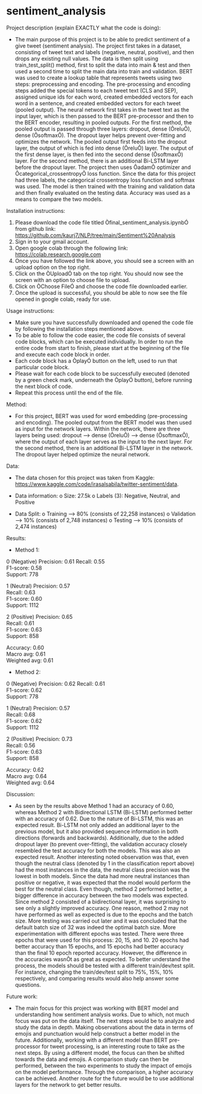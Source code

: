 # sentiment_analysis
Project description (explain EXACTLY what the code is doing):

- The main purpose of this project is to be able to predict sentiment of a give tweet (sentiment analysis). The project first takes in a dataset, consisting of tweet text and labels (negative, neutral, positive), and then drops any existing null values. The data is then split using train_test_split() method, first to split the data into main & test and then used a second time to split the main data into train and validation. BERT was used to create a lookup table that represents tweets using two steps: preprocessing and encoding. The pre-processing and encoding steps added the special tokens to each tweet text (CLS and SEP), assigned unique ids for each word, created embedded vectors for each word in a sentence, and created embedded vectors for each tweet (pooled output). The neural network first takes in the tweet text as the input layer, which is then passed to the BERT pre-processor and then to the BERT encoder, resulting in pooled outputs. For the first method, the pooled output is passed through three layers: dropout, dense (ÔreluÕ), dense (ÔsoftmaxÕ). The dropout layer helps prevent over-fitting and optimizes the network. The pooled output first feeds into the dropout layer, the output of which is fed into dense (ÔreluÕ) layer. The output of the first dense layer, is then fed into the second dense (ÔsoftmaxÕ) layer. For the second method, there is an additional Bi-LSTM layer before the dropout layer. The project then uses ÔadamÕ optimizer and Ôcategorical_crossentropyÕ loss function. Since the data for this project had three labels, the categorical crossentropy loss function and softmax was used. The model is then trained with the training and validation data and then finally evaluated on the testing data. Accuracy was used as a means to compare the two models. 


Installation instructions:
1. Please download the code file titled Òfinal_sentiment_analysis.ipynbÓ from github link: https://github.com/kaurj7/NLP/tree/main/Sentiment%20Analysis 
2. Sign in to your gmail account. 
3. Open google colab through the following link: https://colab.research.google.com
4. Once you have followed the link above, you should see a screen with an upload option on the top right.
5. Click on the ÒUploadÓ tab on the top right. You should now see the screen with an option to choose file to upload.
6. Click on ÒChoose FileÓ and choose the code file downloaded earlier. 
7. Once the upload is successful, you should be able to now see the file opened in google colab, ready for use.


Usage instructions:
- Make sure you have successfully downloaded and opened the code file by following the installation steps mentioned above. 
- To be able to follow the code easier, the code file consists of several code blocks, which can be executed individually. In order to run the entire code from start to finish, please start at the beginning of the file and execute each code block in order. 
- Each code block has a ÒplayÓ button on the left, used to run that particular code block. 
- Please wait for each code block to be successfully executed (denoted by a green check mark, underneath the ÒplayÓ button), before running the next block of code.
- Repeat this process until the end of the file.  


Method:

- For this project, BERT was used for word embedding (pre-processing and encoding).  The pooled output from the BERT model was then used as input for the network layers. Within the network, there are three layers being used: dropout --> dense (ÔreluÕ) --> dense (ÔsoftmaxÕ), where the output of each layer serves as the input to the next layer. For the second method, there is an additional Bi-LSTM layer in the network. The dropout layer helped optimize the neural network. 


Data:
- The data chosen for this project was taken from Kaggle: https://www.kaggle.com/code/irasalsabila/twitter-sentiment/data. 

- Data information:
o Size: 27.5k
o Labels (3): Negative, Neutral, and Positive

- Data Split:
o Training --> 80% (consists of 22,258 instances)
o Validation --> 10% (consists of 2,748 instances)
o Testing --> 10% (consists of 2,474 instances)


Results:

- Method 1:

0 (Negative)
Precision: 0.61 
Recall: 0.55 	    
F1-score: 0.58 	   
Support: 778




1 (Neutral)
Precision: 0.57	       
Recall: 0.63              
F1-score: 0.60              
Support: 1112

2 (Positive)
Precision: 0.65	       
Recall: 0.61              
F1-score: 0.63                
Support: 858
      
Accuracy: 0.60      
Macro avg: 0.61 	      
Weighted avg: 0.61 	   



- Method 2:

0 (Negative)
Precision: 0.62 
Recall: 0.61    
F1-score: 0.62 	   
Support: 778

1 (Neutral)
Precision: 0.57	       
Recall: 0.68              
F1-score: 0.62              
Support: 1112

2 (Positive)
Precision: 0.73       
Recall: 0.56              
F1-score: 0.63                
Support: 858
      
Accuracy: 0.62      
Macro avg: 0.64 	      
Weighted avg: 0.64





Discussion:

- As seen by the results above Method 1 had an accuracy of 0.60, whereas Method 2 with Bidirectional LSTM (Bi-LSTM) performed better with an accuracy of 0.62. Due to the nature of Bi-LSTM, this was an expected result. Bi-LSTM not only added an additional layer to the previous model, but it also provided sequence information in both directions (forwards and backwards). Additionally, due to the added dropout layer (to prevent over-fitting), the validation accuracy closely resembled the test accuracy for both the models. This was also an expected result. Another interesting noted observation was that, even though the neutral class (denoted by 1 in the classification report above) had the most instances in the data, the neutral class precision was the lowest in both models. Since the data had more neutral instances than positive or negative, it was expected that the model would perform the best for the neutral class. Even though, method 2 performed better, a bigger difference in accuracy between the two models was expected. Since method 2 consisted of a bidirectional layer, it was surprising to see only a slightly improved accuracy. One reason, method 2 may not have performed as well as expected is due to the epochs and the batch size. More testing was carried out later and it was concluded that the default batch size of 32 was indeed the optimal batch size. More experimentation with different epochs was tested. There were three epochs that were used for this process: 20, 15, and 10. 20 epochs had better accuracy than 15 epochs, and 15 epochs had better accuracy than the final 10 epoch reported accuracy. However, the difference in the accuracies wasnÕt as great as expected. To better understand the process, the models should be tested with a different train/dev/test split. For instance, changing the train/dev/test split to 75%, 15%, 10% respectively, and comparing results would also help answer some questions. 



Future work:

- The main focus for this project was working with BERT model and understanding how sentiment analysis works. Due to which, not much focus was put on the data itself. The next steps would be to analyze and study the data in depth. Making observations about the data in terms of emojis and punctuation would help construct a better model in the future. Additionally, working with a different model than BERT pre-processor for tweet processing, is an interesting route to take as the next steps. By using a different model, the focus can then be shifted towards the data and emojis. A comparison study can then be performed, between the two experiments to study the impact of emojis on the model performance. Through the comparison, a higher accuracy can be achieved. Another route for the future would be to use additional layers for the network to get better results. 
 

